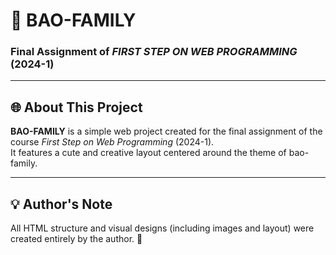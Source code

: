 # 🐼 BAO-FAMILY

### Final Assignment of *FIRST STEP ON WEB PROGRAMMING* (2024-1)

---

## 🌐 About This Project

**BAO-FAMILY** is a simple web project created for the final assignment of the course *First Step on Web Programming* (2024-1).  
It features a cute and creative layout centered around the theme of bao-family.

---

## 💡 Author's Note

All HTML structure and visual designs (including images and layout) were created entirely by the author. 💖
